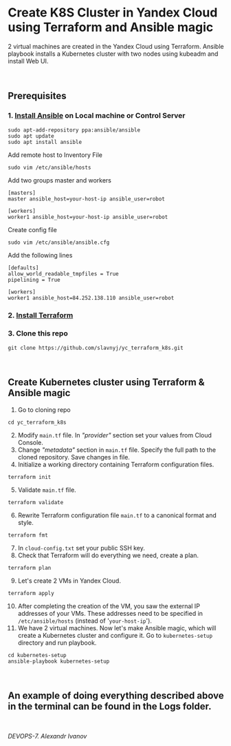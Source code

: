 # Create K8S Cluster in Yandex Cloud using Terraform and Ansible magic
2 virtual machines are created in the Yandex Cloud using Terraform. Ansible playbook installs a Kubernetes cluster with two nodes using kubeadm and install Web UI.

&nbsp;
## Prerequisites
### 1. [Install Ansible](https://docs.ansible.com/ansible/latest/installation_guide/intro_installation.html) on Local machine or Control Server

```
sudo apt-add-repository ppa:ansible/ansible
sudo apt update
sudo apt install ansible
```

Add remote host to Inventory File
```
sudo vim /etc/ansible/hosts
```
Add two groups master and workers
```
[masters]
master ansible_host=your-host-ip ansible_user=robot
 
[workers]
worker1 ansible_host=your-host-ip ansible_user=robot
```
Create config file

```
sudo vim /etc/ansible/ansible.cfg
```
Add the following lines
```
[defaults]
allow_world_readable_tmpfiles = True
pipelining = True
 
[workers]
worker1 ansible_host=84.252.138.110 ansible_user=robot
```

### 2. [Install Terraform](https://learn.hashicorp.com/tutorials/terraform/install-cli)

### 3. Clone this repo
```
git clone https://github.com/slavnyj/yc_terraform_k8s.git
```
&nbsp;

## Create Kubernetes cluster using Terraform & Ansible magic
1. Go to cloning repo
```
cd yc_terraform_k8s
```
2. Modify `main.tf` file. In *"provider"* section set your values from Cloud Console.
3. Change *"metadata"* section in `main.tf` file. Specify the full path to the cloned repository. Save changes in file.
4. Initialize a working directory containing Terraform configuration files.  
```
terraform init
```
5. Validate `main.tf` file.
```
terraform validate
```
6. Rewrite Terraform configuration file `main.tf` to a canonical format and style.
```
terraform fmt
```
7. In `cloud-config.txt` set your public SSH key.
8. Check that Terraform will do everything we need, create a plan.
```
terraform plan
```
9. Let's create 2 VMs in Yandex Cloud.
```
terraform apply
```
10. After completing the creation of the VM, you saw the external IP addresses of your VMs. These addresses need to be specified in `/etc/ansible/hosts` (instead of '`your-host-ip`').
11. We have 2 virtual machines. Now let's make Ansible magic, which will create a Kubernetes cluster and configure it. Go to `kubernetes-setup` directory and run playbook.
```
cd kubernetes-setup
ansible-playbook kubernetes-setup
```  
&nbsp;

## An example of doing everything described above in the terminal can be found in the Logs folder.  

&nbsp;
  
*DEVOPS-7. Alexandr Ivanov*